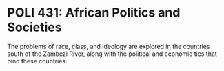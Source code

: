 # POLI 431: African Politics and Societies

The problems of race, class, and ideology are explored in the countries south of the Zambezi River, along with the political and economic ties that bind these countries.